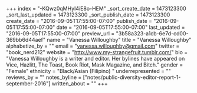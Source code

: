 +++
index = "-KQwz0qMHyI4iE8o-HEM"
_sort_create_date = 1473123300
_sort_last_updated = 1473123300
_sort_publish_date = 1473123300
create_date = "2016-09-05T17:55:00-07:00"
publish_date = "2016-09-05T17:55:00-07:00"
date = "2016-09-05T17:55:00-07:00"
last_updated = "2016-09-05T17:55:00-07:00"
preview_url = "3b58a323-a1cb-6e7d-cd00-369bb6d44aef"
name = "Vanessa Willoughby"
title = "Vanessa Willoughby"
alphabetize_by = ""
email = "vanessa.willoughby@gmail.com"
twitter = "book_nerd212"
website = "http://www.my-strangefruit.tumblr.com/"
bio = "Vanessa Willoughby is a writer and editor. Her bylines have appeared on Vice, Hazlitt, The Toast, Book Riot, Mask Magazine, and Bitch."
gender = "Female"
ethnicity = "Black/Asian (Filipino) "
underrepresented = ""
reviews_by = ""
notes_byline = ["notes/public-diversity-editor-report-1-september-2016"]
written_about = ""
+++


